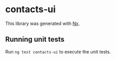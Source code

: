 # contacts-ui

This library was generated with [Nx](https://nx.dev).

## Running unit tests

Run `ng test contacts-ui` to execute the unit tests.
